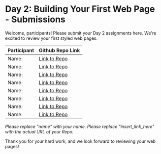 # Day 2: Building Your First Web Page - Submissions

Welcome, participants! Please submit your Day 2 assignments here. We're excited to review your first styled web pages. 

| Participant         | Github Repo Link                |
|---------------------|---------------------------------|
| Name:       | [Link to Repo](insert_link_here) |
| Name:       | [Link to Repo](insert_link_here) |
| Name:       | [Link to Repo](insert_link_here) |
| Name:       | [Link to Repo](insert_link_here) |
| Name:       | [Link to Repo](insert_link_here) |
| Name:       | [Link to Repo](insert_link_here) |
| Name:       | [Link to Repo](insert_link_here) |
| Name:       | [Link to Repo](insert_link_here) |

*Please replace "name" with your name.*
*Please replace "insert_link_here" with the actual URL of your Repo.*

Thank you for your hard work, and we look forward to reviewing your web pages!
